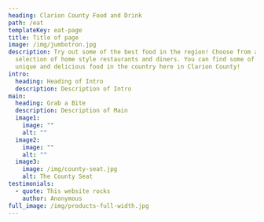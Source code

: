 ```yaml
---
heading: Clarion County Food and Drink
path: /eat
templateKey: eat-page
title: Title of page
image: /img/jumbotron.jpg
description: Try out some of the best food in the region! Choose from a diverse
  selection of home style restaurants and diners. You can find some of the most
  unique and delicious food in the country here in Clarion County!
intro:
  heading: Heading of Intro
  description: Description of Intro
main:
  heading: Grab a Bite
  description: Description of Main
  image1:
    image: ""
    alt: ""
  image2:
    image: ""
    alt: ""
  image3:
    image: /img/county-seat.jpg
    alt: The County Seat
testimonials:
  - quote: This website rocks
    author: Anonymous
full_image: /img/products-full-width.jpg
---
```

